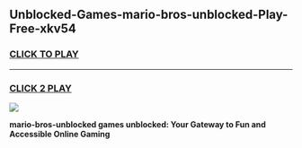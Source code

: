 
## Unblocked-Games-mario-bros-unblocked-Play-Free-xkv54
<h3>
<a href="https://premium76.site?title=mario-bros-unblocked&ref=23A">CLICK TO PLAY</a></h3>
<hr>

<h3>
<a href="https://premium76.site?title=mario-bros-unblocked&ref=23A">CLICK 2 PLAY</a>
  
</h3>

<a href="https://premium76.site?title=mario-bros-unblocked&ref=23A"><img src="https://clearcache.store/games.png"></a>


**mario-bros-unblocked games unblocked: Your Gateway to Fun and Accessible Online Gaming**
